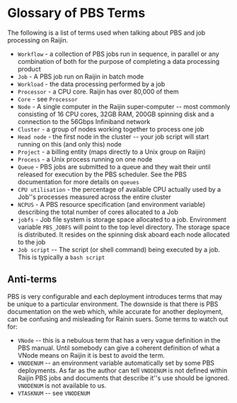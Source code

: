 # Glossary of PBS Terms

The following is a list of terms used when talking about PBS and job processing on Raijin.

* ``Workflow`` - a collection of PBS jobs run in sequence, in parallel or any combination of both for the purpose of completing 
a data processing product
* ``Job`` - A PBS job run on Raijin in batch mode
* ``Workload`` - the data processing performed by a job
* ``Processor`` - a CPU core. Raijin has over 80,000 of them
* ``Core`` - see ``Processor``
* ``Node`` - A single computer in the Raijin super-computer -- most commonly consisting of 
16 CPU cores, 32GB RAM, 200GB spinning disk and a connection to the 56Gbps Infiniband network
* ``Cluster`` - a group of nodes working together to process one job
* ``Head node`` - the first node in the cluster -- your job script will start running on this (and only this) node
* ``Project`` - a billing entity (maps directly to a Unix group on Raijin)
* ``Process`` - a Unix process running on one node
* ``Queue`` - PBS jobs are submitted to a queue and they wait their until released for execution by the PBS scheduler. See the 
PBS documentation for more details on ``queues``
* ``CPU utilisation`` - the percentage of available CPU actually used by a Job''s processes measured across the entire cluster
* ``NCPUS`` - A PBS resource specification (and environment variable) describing the total number of cores allocated to a Job
* ``jobfs`` - Job file system is storage space allocated to a job. Environment variable ``PBS_JOBFS`` will point to the top
level directory. The storage space is distributed. It resides on the spinning disk aboard each node allocated to the job
* ``Job script`` -- The script (or shell command) being executed by a job. This is typically a ``bash script``

## Anti-terms

PBS is very configurable and each deployment introduces terms that may be unique to a particular environment. The downside is
that there is PBS documentation on the web which, while accurate for another deployment, can be confusing and misleading for Rainin 
suers. Some terms to watch out for:

* ``VNode`` -- this is a nebulous term that has a very vague definition in the PBS manual. Until somebody can give a coherent 
definition of what a VNode means on Raijin it is best to avoid the term. 
* ``VNODENUM`` -- an environment variable automatically set by some PBS deployments. As far as the author can tell ``VNODENUM`` is
not defined within Raijin PBS jobs and documents that describe it''s use should be ignored. ``VNODENUM`` is not available to us.
* ``VTASKNUM`` -- see ``VNODENUM``
